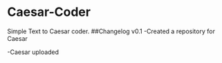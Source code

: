 # Caesar-Coder
Simple Text to Caesar coder.
##Changelog
v0.1 
-Created a repository for Caesar

-Caesar uploaded
